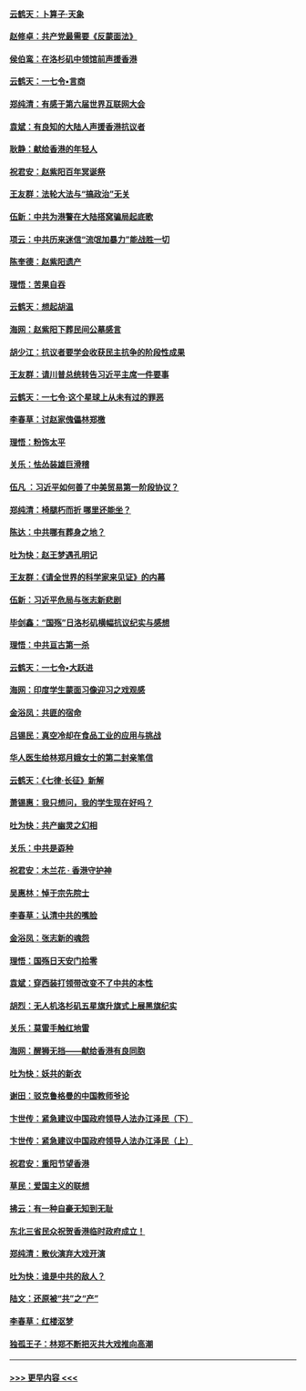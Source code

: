 #### [云鹤天：卜算子‧天象](../pages/nsc993/n11609023.md?t=10242233) 
#### [赵修卓：共产党最需要《反蒙面法》](../pages/nsc993/n11608006.md?t=10242233) 
#### [侯伯鸾：在洛杉矶中领馆前声援香港](../pages/nsc993/n11607802.md?t=10242233) 
#### [云鹤天：一七令•言商](../pages/nsc993/n11606248.md?t=10242233) 
#### [郑纯清：有感于第六届世界互联网大会](../pages/nsc993/n11604718.md?t=10242233) 
#### [袁斌：有良知的大陆人声援香港抗议者](../pages/nsc993/n11603673.md?t=10242233) 
#### [耿静：献给香港的年轻人](../pages/nsc993/n11602462.md?t=10242233) 
#### [祝君安：赵紫阳百年冥诞祭](../pages/nsc993/n11601386.md?t=10242233) 
#### [王友群：法轮大法与“搞政治”无关](../pages/nsc993/n11601658.md?t=10242233) 
#### [伍新：中共为港警在大陆搭窝骗局起底歌](../pages/nsc993/n11601536.md?t=10242233) 
#### [项云：中共历来迷信“流氓加暴力”能战胜一切](../pages/nsc993/n11601496.md?t=10242233) 
#### [陈奎德：赵紫阳遗产](../pages/nsc993/n11601444.md?t=10242233) 
#### [理悟：苦果自吞](../pages/nsc993/n11601385.md?t=10242233) 
#### [云鹤天：想起胡温](../pages/nsc993/n11600033.md?t=10242233) 
#### [海网：赵紫阳下葬民间公墓感言](../pages/nsc993/n11600021.md?t=10242233) 
#### [胡少江：抗议者要学会收获民主抗争的阶段性成果](../pages/nsc993/n11599626.md?t=10242233) 
#### [王友群：请川普总统转告习近平主席一件要事](../pages/nsc993/n11599533.md?t=10242233) 
#### [云鹤天：一七令‧这个星球上从未有过的罪恶](../pages/nsc993/n11598881.md?t=10242233) 
#### [李春草：讨赵家傀儡林郑檄](../pages/nsc993/n11598789.md?t=10242233) 
#### [理悟：粉饰太平](../pages/nsc993/n11598776.md?t=10242233) 
#### [关乐：怯怂装雄巨滑稽](../pages/nsc993/n11598767.md?t=10242233) 
#### [伍凡 ：习近平如何善了中美贸易第一阶段协议？](../pages/nsc993/n11596305.md?t=10242233) 
#### [郑纯清：椅腿朽而折 哪里还能坐？](../pages/nsc993/n11596273.md?t=10242233) 
#### [陈达：中共哪有葬身之地？](../pages/nsc993/n11596253.md?t=10242233) 
#### [吐为快：赵王梦遇孔明记](../pages/nsc993/n11596208.md?t=10242233) 
#### [王友群：《请全世界的科学家来见证》的内幕](../pages/nsc993/n11594091.md?t=10242233) 
#### [伍新：习近平危局与张志新悲剧](../pages/nsc993/n11594089.md?t=10242233) 
#### [毕剑鑫：“国殇”日洛杉矶横幅抗议纪实与感想](../pages/nsc993/n11591301.md?t=10242233) 
#### [理悟：中共亘古第一杀](../pages/nsc993/n11590734.md?t=10242233) 
#### [云鹤天：一七令•大跃进](../pages/nsc993/n11590699.md?t=10242233) 
#### [海网：印度学生蒙面习像迎习之戏观感](../pages/nsc993/n11590675.md?t=10242233) 
#### [金浴凤：共匪的宿命](../pages/nsc993/n11586383.md?t=10242233) 
#### [吕锡民：真空冷却在食品工业的应用与挑战](../pages/nsc993/n11585819.md?t=10242233) 
#### [华人医生给林郑月娥女士的第二封亲笔信](../pages/nsc993/n11585124.md?t=10242233) 
#### [云鹤天：《七律·长征》新解](../pages/nsc993/n11584578.md?t=10242233) 
#### [萧锡惠：我只想问，我的学生现在好吗？](../pages/nsc993/n11583828.md?t=10242233) 
#### [吐为快：共产幽灵之幻相](../pages/nsc993/n11583224.md?t=10242233) 
#### [关乐：中共是孬种](../pages/nsc993/n11582099.md?t=10242233) 
#### [祝君安：木兰花 · 香港守护神](../pages/nsc993/n11581782.md?t=10242233) 
#### [吴惠林：悼于宗先院士](../pages/nsc993/n11580283.md?t=10242233) 
#### [李春草：认清中共的嘴脸](../pages/nsc993/n11579954.md?t=10242233) 
#### [金浴凤：张志新的魂怨](../pages/nsc993/n11579913.md?t=10242233) 
#### [理悟：国殇日天安门拾零](../pages/nsc993/n11579843.md?t=10242233) 
#### [袁斌：穿西装打领带改变不了中共的本性](../pages/nsc993/n11579814.md?t=10242233) 
#### [胡烈：无人机洛杉矶五星旗升旗式上展黑旗纪实](../pages/nsc993/n11579322.md?t=10242233) 
#### [关乐：莫雷手触红地雷](../pages/nsc993/n11577862.md?t=10242233) 
#### [海网：醒狮无挡——献给香港有良同胞](../pages/nsc993/n11577835.md?t=10242233) 
#### [吐为快：妖共的新衣](../pages/nsc993/n11577575.md?t=10242233) 
#### [谢田：驳克鲁格曼的中国教师爷论](../pages/nsc993/n11575034.md?t=10242233) 
#### [卞世传：紧急建议中国政府领导人法办江泽民（下）](../pages/nsc993/n11573390.md?t=10242233) 
#### [卞世传：紧急建议中国政府领导人法办江泽民（上）](../pages/nsc993/n11573208.md?t=10242233) 
#### [祝君安：重阳节望香港](../pages/nsc993/n11573190.md?t=10242233) 
#### [草民：爱国主义的联想](../pages/nsc993/n11572333.md?t=10242233) 
#### [拂云：有一种自豪无知到无耻](../pages/nsc993/n11572006.md?t=10242233) 
#### [东北三省民众祝贺香港临时政府成立！](../pages/nsc993/n11571215.md?t=10242233) 
#### [郑纯清：散伙演弃大戏开演](../pages/nsc993/n11570826.md?t=10242233) 
#### [吐为快：谁是中共的敌人？](../pages/nsc993/n11570817.md?t=10242233) 
#### [陆文：还原被“共”之“产”](../pages/nsc993/n11570798.md?t=10242233) 
#### [李春草：红楼沤梦](../pages/nsc993/n11569673.md?t=10242233) 
#### [独孤王子：林郑不断把灭共大戏推向高潮](../pages/nsc993/n11569381.md?t=10242233) 

----
#### [ >>> 更早内容 <<< ](../indexes/nsc993-earlier.md)
